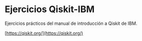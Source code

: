 # Ejercicios Qiskit-IBM

Ejercicios prácticos del manual de introducción a Qiskit de IBM. 

[https://qiskit.org/](https://qiskit.org/)

